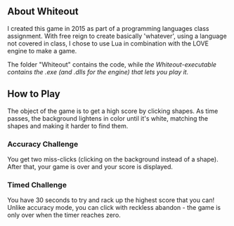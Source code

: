 ## About Whiteout
I created this game in 2015 as part of a programming languages class assignment. With free reign to create basically 'whatever', using a language not covered in class, I chose to use Lua in combination with the LOVE engine to make a game.

The folder "Whiteout" contains the code, while *the Whiteout-executable contains the .exe (and .dlls for the engine) that lets you play it.*

## How to Play
The object of the game is to get a high score by clicking shapes. As time passes, the background lightens in color until it's white, matching the shapes and making it harder to find them.

### Accuracy Challenge
You get two miss-clicks (clicking on the background instead of a shape). After that, your game is over and your score is displayed.

### Timed Challenge
You have 30 seconds to try and rack up the highest score that you can! Unlike accuracy mode, you can click with reckless abandon - the game is only over when the timer reaches zero.
